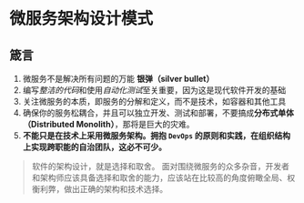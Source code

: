 # 微服务架构设计模式

## 箴言
1. 微服务不是解决所有问题的万能 **银弹（silver bullet）**
2. 编写*整洁的代码*和使用*自动化测试*至关重要，因为这是现代软件开发的基础
3. 关注微服务的本质，即服务的分解和定义，而不是技术，如容器和其他工具
4. 确保你的服务松耦合，并且可以独立开发、测试和部署，不要搞成**分布式单体（Distributed Monolith）**，那将是巨大的灾难。
5. **不能只是在技术上采用微服务架构。拥抱 `DevOps` 的原则和实践，在组织结构上实现跨职能的自治团队，这必不可少。**

>软件的架构设计，就是选择和取舍。
>面对围绕微服务的众多杂音，开发者和架构师应该具备选择和取舍的能力，应该站在比较高的角度俯瞰全局、权衡利弊，做出正确的架构和技术选择。
